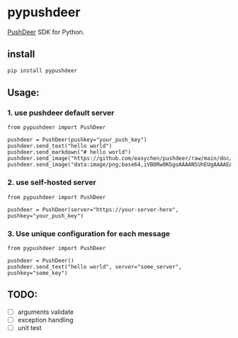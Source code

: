 # pypushdeer

[PushDeer](https://github.com/easychen/pushdeer) SDK for Python.

## install
```bash
pip install pypushdeer
```

## Usage:

### 1. use pushdeer default server

```python3
from pypushdeer import PushDeer

pushdeer = PushDeer(pushkey="your_push_key")
pushdeer.send_text("hello world")
pushdeer.send_markdown("# hello world")
pushdeer.send_image("https://github.com/easychen/pushdeer/raw/main/doc/image/clipcode.png")
pushdeer.send_image("data:image/png;base64,iVBORw0KGgoAAAANSUhEUgAAAAEAAAABCAQAAAC1HAwCAAAAC0lEQVQYV2NgYAAAAAMAAWgmWQ0AAAAASUVORK5CYII=")
```
### 2. use self-hosted server
```python3
from pypushdeer import PushDeer

pushdeer = PushDeer(server="https://your-server-here", pushkey="your_push_key")
```

### 3. Use unique configuration for each message
```python3
from pypushdeer import PushDeer

pushdeer = PushDeer()
pushdeer.send_text("hello world", server="some_server", pushkey="some_key")
```

## TODO:

- [ ] arguments validate
- [ ] exception handling
- [ ] unit test